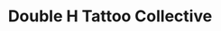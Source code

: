 ---
title: "Double H Tattoo Collective"
url: /lancaster/double-h-tattoo-collective/
shop: tattoo
---